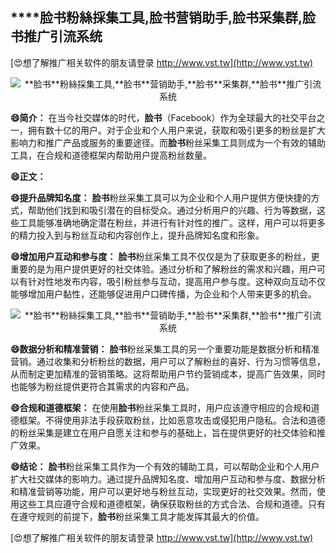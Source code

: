 ## ****脸书**粉絲採集工具,**脸书**营销助手,**脸书**采集群,**脸书**推广引流系统**

[😍想了解推广相关软件的朋友请登录 http://www.vst.tw](http://www.vst.tw)

 <center><img src="https://vst.tw/MP4/tuiguang/png/1.png" alt="**脸书**粉絲採集工具,**脸书**营销助手,**脸书**采集群,**脸书**推广引流系统"></center>

**😄简介：**
在当今社交媒体的时代，**脸书**（Facebook）作为全球最大的社交平台之一，拥有数十亿的用户。对于企业和个人用户来说，获取和吸引更多的粉丝是扩大影响力和推广产品或服务的重要途径。而**脸书**粉丝采集工具则成为一个有效的辅助工具，在合规和道德框架内帮助用户提高粉丝数量。

**😄正文：**

**😄提升品牌知名度：**
**脸书**粉丝采集工具可以为企业和个人用户提供方便快捷的方式，帮助他们找到和吸引潜在的目标受众。通过分析用户的兴趣、行为等数据，这些工具能够准确地确定潜在粉丝，并进行有针对性的推广。这样，用户可以将更多的精力投入到与粉丝互动和内容创作上，提升品牌知名度和形象。

**😄增加用户互动和参与度：**
**脸书**粉丝采集工具不仅仅是为了获取更多的粉丝，更重要的是为用户提供更好的社交体验。通过分析和了解粉丝的需求和兴趣，用户可以有针对性地发布内容，吸引粉丝参与互动，提高用户参与度。这种双向互动不仅能够增加用户黏性，还能够促进用户口碑传播，为企业和个人带来更多的机会。

 <center><img src="https://vst.tw/MP4/tuiguang/png/5.png" alt="**脸书**粉絲採集工具,**脸书**营销助手,**脸书**采集群,**脸书**推广引流系统"></center>

**😄数据分析和精准营销：**
**脸书**粉丝采集工具的另一个重要功能是数据分析和精准营销。通过收集和分析粉丝的数据，用户可以了解粉丝的喜好、行为习惯等信息，从而制定更加精准的营销策略。这将帮助用户节约营销成本，提高广告效果，同时也能够为粉丝提供更符合其需求的内容和产品。

**😄合规和道德框架：**
在使用**脸书**粉丝采集工具时，用户应该遵守相应的合规和道德框架。不得使用非法手段获取粉丝，比如恶意攻击或侵犯用户隐私。合法和道德的粉丝采集是建立在用户自愿关注和参与的基础上，旨在提供更好的社交体验和推广效果。

**😄结论：**
**脸书**粉丝采集工具作为一个有效的辅助工具，可以帮助企业和个人用户扩大社交媒体的影响力。通过提升品牌知名度、增加用户互动和参与度、数据分析和精准营销等功能，用户可以更好地与粉丝互动，实现更好的社交效果。然而，使用这些工具应遵守合规和道德框架，确保获取粉丝的方式合法、合规和道德。只有在遵守规则的前提下，**脸书**粉丝采集工具才能发挥其最大的价值。

[😍想了解推广相关软件的朋友请登录 http://www.vst.tw](http://www.vst.tw)



